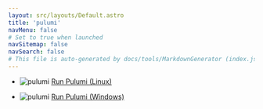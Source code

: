 ```yaml
---
layout: src/layouts/Default.astro
title: 'pulumi'
navMenu: false
# Set to true when launched
navSitemap: false
navSearch: false
# This file is auto-generated by docs/tools/MarkdownGenerator (index.js)
---
```


<ul>

<li>

![pulumi](https://i.octopus.com/library/step-templates/pulumi.png) [Run Pulumi (Linux)](/integrations/pulumi/run-pulumi-linux)

</li>
        
<li>

![pulumi](https://i.octopus.com/library/step-templates/pulumi.png) [Run Pulumi (Windows)](/integrations/pulumi/run-pulumi-windows)

</li>
        
</ul>
